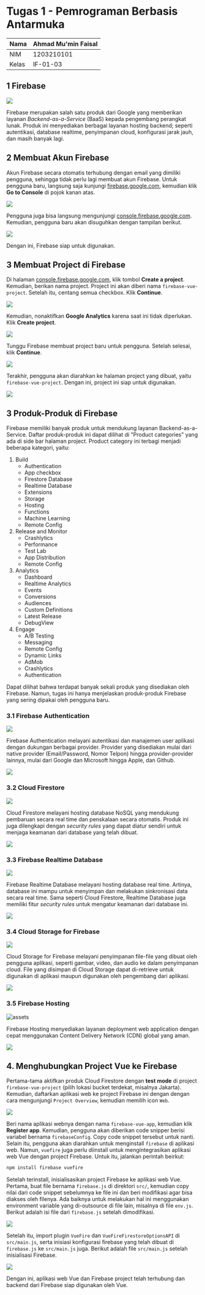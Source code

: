 # Tugas 1 - Pemrograman Berbasis Antarmuka

| Nama | Ahmad Mu'min Faisal |
| -- | -- |
| NIM | 1203210101 |
| Kelas | IF-01-03 |

## 1 Firebase

![](./assets/logo/logo-standard.svg)

Firebase merupakan salah satu produk dari Google yang memberikan layanan *Backend-as-a-Service* (BaaS) kepada pengembang perangkat lunak. Produk ini menyediakan berbagai layanan hosting backend; seperti autentikasi, database realtime, penyimpanan cloud, konfigurasi jarak jauh, dan masih banyak lagi.

## 2 Membuat Akun Firebase

Akun Firebase secara otomatis terhubung dengan email yang dimiliki pengguna, sehingga tidak perlu lagi membuat akun Firebase. Untuk pengguna baru, langsung saja kunjungi [firebase.google.com](https://firebase.google.com/), kemudian klik **Go to Console** di pojok kanan atas.

![](./assets/screenshots/firebase.google.com.png)

Pengguna juga bisa langsung mengunjungi [console.firebase.google.com](https://console.firebase.google.com). Kemudian, pengguna baru akan disuguhkan dengan tampilan berikut.

![](./assets/screenshots/console.firebase.google.com.png)

Dengan ini, Firebase siap untuk digunakan.

## 3 Membuat Project di Firebase

Di halaman [console.firebase.google.com](https://console.firebase/google.com), klik tombol **Create a project**. Kemudian, berikan nama project. Project ini akan diberi nama `firebase-vue-project`. Setelah itu, centang semua checkbox. Klik **Continue**.

![](./assets/screenshots/create-project-1.png)

Kemudian, nonaktifkan **Google Analytics** karena saat ini tidak diperlukan. Klik **Create project**.

![](./assets/screenshots/create-project-2.png)

Tunggu Firebase membuat project baru untuk pengguna. Setelah selesai, klik **Continue**.

![](./assets/screenshots/create-project-ready.png)

Terakhir, pengguna akan diarahkan ke halaman project yang dibuat, yaitu `firebase-vue-project`. Dengan ini, project ini siap untuk digunakan.

![](./assets/screenshots/firebase-project-page.png)

## 3 Produk-Produk di Firebase

Firebase memiliki banyak produk untuk mendukung layanan Backend-as-a-Service. Daftar produk-produk ini dapat dilihat di "Product categories" yang ada di side bar halaman project. Product category ini terbagi menjadi beberapa kategori, yaitu:

1. Build
    * Authentication
    * App checkbox
    * Firestore Database
    * Realtime Database
    * Extensions
    * Storage
    * Hosting
    * Functions
    * Machine Learning
    * Remote Config
2. Release and Monitor
    * Crashlytics
    * Performance
    * Test Lab
    * App Distribution
    * Remote Config
3. Analytics
    * Dashboard
    * Realtime Analytics
    * Events
    * Conversions
    * Audiences
    * Custom Definitions
    * Latest Release
    * DebugView
4. Engage
    * A/B Testing
    * Messaging
    * Remote Config
    * Dynamic Links
    * AdMob
    * Crashlytics
    * Authentication

Dapat dilihat bahwa terdapat banyak sekali produk yang disediakan oleh Firebase. Namun, tugas ini hanya menjelaskan produk-produk Firebase yang sering dipakai oleh pengguna baru.

### 3.1 Firebase Authentication

![](./assets/logo/firebase-authentication.svg)

Firebase Authentication melayani autentikasi dan manajemen user aplikasi dengan dukungan berbagai provider. Provider yang disediakan mulai dari native provider (Email/Password, Nomor Telpon) hingga provider-provider lainnya, mulai dari Google dan Microsoft hingga Apple, dan Github.

![](./assets/screenshots/firebase-authentication.png)

### 3.2 Cloud Firestore

![](./assets/logo/cloud-firestore.svg)

Cloud Firestore melayani hosting database NoSQL yang mendukung pembaruan secara real time dan penskalaan secara otomatis. Produk ini juga dilengkapi dengan *security rules* yang dapat diatur sendiri untuk menjaga keamanan dari database yang telah dibuat.

![](./assets/screenshots/cloud-firestore.png)

### 3.3 Firebase Realtime Database

![](./assets/logo/realtime-database.svg)

Firebase Realtime Database melayani hosting database real time. Artinya, database ini mampu untuk menyimpan dan melakukan sinkronisasi data secara real time. Sama seperti Cloud Firestore, Realtime Database juga memiliki fitur *security rules* untuk mengatur keamanan dari database ini.

![](./assets/screenshots/realtime-database.png)

### 3.4 Cloud Storage for Firebase

![](./assets/logo/cloud-storage.svg)

Cloud Storage for Firebase melayani penyimpanan file-file yang dibuat oleh pengguna aplikasi, seperti gambar, video, dan audio ke dalam penyimpanan cloud. File yang disimpan di Cloud Storage dapat di-retrieve untuk digunakan di aplikasi maupun digunakan oleh pengembang dari aplikasi.

![](./assets/screenshots/cloud-storage.png)

### 3.5 Firebase Hosting

![assets](./assets/logo/firebase-hosting.svg)

Firebase Hosting menyediakan layanan deployment web application dengan cepat menggunakan Content Delivery Network (CDN) global yang aman.

![](./assets/screenshots/firebase-hosting.png)

## 4. Menghubungkan Project Vue ke Firebase

Pertama-tama aktifkan produk Cloud Firestore dengan **test mode** di project `firebase-vue-project` (pilih lokasi bucket terdekat, misalnya Jakarta). Kemudian, daftarkan aplikasi web ke project Firebase ini dengan dengan cara mengunjungi `Project Overview`, kemudian memilih icon `Web`.

![](./assets/screenshots/register-web.png)

Beri nama aplikasi webnya dengan nama `firebase-vue-app`, kemudian klik **Register app**. Kemudian, pengguna akan diberikan code snipper berisi variabel bernama `firebaseConfig`. Copy code snippet tersebut untuk nanti. Selain itu, pengguna akan diarahkan untuk menginstall `firebase` di aplikasi web. Namun, `vuefire` juga perlu diinstall untuk mengintegrasikan aplikasi web Vue dengan project Firebase. Untuk itu, jalankan perintah beirkut:

```bash
npm install firebase vuefire
```

Setelah terinstall, inisialisasikan project Firebase ke aplikasi web Vue. Pertama, buat file bernama `firebase.js` di direktori `src/`, kemudian copy nilai dari code snippet sebelumnya ke file ini dan beri modifikasi agar bisa diakses oleh filenya. Ada baiknya untuk melakukan hal ini menggunakan environment variable yang di-outsource di file lain, misalnya di file `env.js`. Berikut adalah isi file dari `firebase.js` setelah dimodifikasi.

![](./assets/screenshots/firebase.js.png)

Setelah itu, import plugin `VueFire` dan `VueFireFirestoreOptionsAPI` di `src/main.js`, serta inisiasi konfigurasi firebase yang telah dibuat di `firebase.js` ke `src/main.js` juga. Berikut adalah file `src/main.js` setelah inisialisasi Firebase.

![](./assets/screenshots/main.js.png)

Dengan ini, aplikasi web Vue dan Firebase project telah terhubung dan backend dari Firebase siap digunakan oleh Vue.



